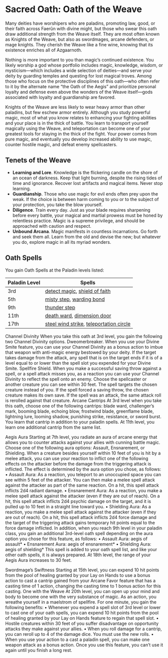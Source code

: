 # Sacred Oath: Oath of the Weave
Many deities have worshipers who are paladins, promoting law, good, or their faith across Faerûn with divine might, but those who swear this oath draw additional strength from the Weave itself. They are most often known as Knights of the Weave, but also as swordmages, arcane defenders, or mage knights. They cherish the Weave like a fine wine, knowing that its existence enriches all of Azgaarnoth.

Nothing is more important to you than magic’s continued existence. You likely worship a god whose portfolio includes magic, knowledge, wisdom, or mysticism—which includes a wide selection of deities—and serve your deity by guarding temples and questing for lost magical troves. Among those who focus on the protective disciplines of this oath—who often refer to it by the alternate name “the Oath of the Aegis” and prioritize personal loyalty and defense even above the wonders of the Weave itself—gods associated with loyalty and guardianship are favored.

Knights of the Weave are less likely to wear heavy armor than other paladins, but few eschew armor entirely. Although you study powerful magic, most of what you know relates to enhancing your fighting abilities and your place is in the thick of battle. You learn to transport yourself magically using the Weave, and teleportation can become one of your greatest tools for staying in the thick of the fight. Your power comes from pure magic, and eventually you develop increased ability to use magic, counter hostile magic, and defeat enemy spellcasters.

## Tenets of the Weave
* **Learning and Lore**. Knowledge is the flickering candle on the shore of an ocean of darkness. Keep that light burning, despite the rising tides of time and ignorance. Recover lost artifacts and magical items. Never stop learning.
* **Guardianship**. Those who use magic for evil ends often prey upon the weak. If the choice is between harm coming to you or to the subject of your protection, you take the blow yourself.
* **Diligence**. Train every day. Just as your blade requires sharpening before every battle, your magical and martial prowess must be honed by relentless practice. Magic is a supreme privilege, and should be approached with caution and respect.
* **Unbound Arcana**. Magic manifests in countless incarnations. Go forth and seek them all. Learn from the old and devise
the new; but whatever you do, explore magic in all its myriad wonders.

## Oath Spells
You gain Oath Spells at the Paladin levels listed:

Paladin Level|Spells
-------------|------
3rd|[detect magic](), [shield of faith]()
5th|[misty step](), [warding bond]()
9th|[thunder step]()
11th|[death ward](), [dimension door]()
17th|[steel wind strike](), [teleportation circle]()

Channel Divinity
When you take this oath at 3rd level, you gain the following two Channel Divinity options.
Dweomerbreaker. When you use your Divine Smite feature, you can use your Channel Divinity as a bonus action to
imbue that weapon with anti-magic energy bestowed by your deity. If the target takes damage from the attack, any spell that is on the target ends if it is of a level equal to or lower than the spell slot you expended for your Divine Smite.
Spellfire Shield. When you make a successful saving throw against a spell, or a spell attack misses you, as a reaction you can use your Channel Divinity to reflect the spell onto an enemy. Choose the spellcaster or another creature you can see within 30 feet. The spell targets the chosen creature instead of you. If the spell forced a saving throw, the chosen creature makes its own save. If the spell was an attack, the same attack roll is rerolled against that creature.
Arcane Cantrips
At 3rd level when you take this oath, choose one of the following cantrips: blade ward, challenger’s mark, booming blade, echoing blow, frostwind blade, greenflame blade, lightning lure, looming shadow, punishing strike, resistance, or sword burst. You learn that cantrip in addition to your paladin spells. At 11th level, you learn one additional cantrip from the same list.

Aegis Aura
Starting at 7th level, you radiate an aura of arcane energy that allows you to counter attacks against your allies with cunning battle magic. Choose one of the following aura options: Assault, Ensnarement, or Shielding. When a creature besides yourself within 10 feet of you is hit by a melee attack, you can use your reaction to inflict one of the following effects on the attacker before the damage from the triggering attack is inflicted. The effect is determined by the aura option you chose, as follows:
• Assault Aura: As a reaction, you teleport to an unoccupied space you can see within 5 feet of the attacker. You can then
make a melee spell attack against the attacker as part of the same reaction. On a hit, this spell attack inflicts 2d4 radiant
damage.
• Ensnarement Aura: As a reaction, you make a melee spell attack against the attacker (even if they are out of reach). On
a hit, this spell attack inflicts 2d4 psychic damage on the target, and it is pulled up to 10 feet in a straight line toward you.
• Shielding Aura: As a reaction, you make a melee spell attack against the attacker (even if they are out of reach). On a hit, this spell attack inflicts 2d4 force damage and the target of the triggering attack gains temporary hit points equal to
the force damage inflicted.
In addition, when you reach 9th level in your paladin class, you gain an additional 3rd-level oath spell depending on the aura option you chose for this feature, as follows:
• Assault Aura: aegis of assault*
• Ensnarement Aura: aegis of ensnarement*
• Shielding Aura: aegis of shielding*
This spell is added to your oath spell list, and like your other oath spells, it is always prepared. At 18th level, the range of your Aegis Aura increases to 30 feet.

Swordmage’s Swiftness
Starting at 15th level, you can expend 10 hit points from the pool of healing granted by your Lay on Hands to use a bonus action to cast a cantrip gained from your Arcane Favor feature that has a casting time of 1 action, changing the casting time to 1 bonus action for this casting.
One with the Weave
At 20th level, you can open up your mind and body to become one with the very substance of magic. As an action, you wreathe yourself in a maelstrom of spellfire. For one minute, you gain the following benefits:
• Whenever you expend a spell slot of 3rd level or lower to cast one of your oath spells, you can expend 10 hit points from the pool of healing granted by your Lay on Hands feature to regain that spell slot.
• Hostile creatures within 30 feet of you suffer disadvantage on opportunity attacks they make against your allies.
• When you roll damage for a cantrip, you can reroll up to 4 of the damage dice. You must use the new rolls.
• When you use your action to a cast a paladin spell, you can make one weapon attack as a bonus action.
Once you use this feature, you can’t use it again until you finish a long rest.
